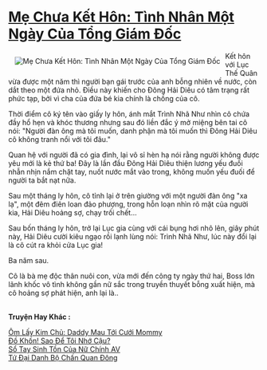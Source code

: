 <a href="https://utruyen.com/truyen/me-chua-ket-hon-tinh-nhan-mot-ngay-cua-tong-giam-doc/17432/" title="Mẹ Chưa Kết Hôn: Tình Nhân Một Ngày Của Tổng Giám Đốc"><h1>Mẹ Chưa Kết Hôn: Tình Nhân Một Ngày Của Tổng Giám Đốc</h1></a><div style="display:table"><img align="right" style="float: left; padding: 10px;" src="https://utruyen.com/images/story/200x260/me-chua-ket-hon-tinh-nhan-mot-ngay-cua-tong-giam-doc.jpg" alt="Mẹ Chưa Kết Hôn: Tình Nhân Một Ngày Của Tổng Giám Đốc">Kết hôn với Lục Thế Quân vừa được một năm thì người bạn gái trước của anh bỗng nhiên về nước, còn dắt theo một đứa nhỏ. Điều này khiến cho Đông Hải Diêu có tâm trạng rất phức tạp, bởi vì cha của đứa bé kia chính là chồng của cô.<p></p>Thời điểm cô ký tên vào giấy ly hôn, ánh mắt Trình Nhã Như nhìn cô chứa đầy hổ hẹn và khóc thương nhưng sau đó liền đắc ý mở miệng bên tai cô nói: "Người đàn ông mà tôi muốn, danh phận mà tôi muốn thì Đông Hải Diêu cô không tranh nổi với tôi đâu."<p></p>Quan hệ với người đã có gia đình, lại vô sỉ hèn hạ nói rằng người không được yêu mới là kẻ thứ ba! Đây là lần đầu Đông Hải Diêu thiện lương yếu đuối nhẫn nhịn nắm chặt tay, nuốt nước mắt vào trong, không muốn yếu đuối để người ta bắt nạt nữa.<p></p>Sau một tháng ly hôn, cô tỉnh lại ở trên giường với một người đàn ông "xa lạ", một đêm điên loan đảo phượng, trong hỗn loạn nhìn rõ mặt của người kia, Hải Diêu hoảng sợ, chạy trối chết...<p></p>Sau bốn tháng ly hôn, trở lại Lục gia cùng với cái bụng hơi nhô lên, giây phút này, Hải Diêu cười kiêu ngạo rồi lạnh lùng nói: Trình Nhã Như, lúc này đổi lại là cô cút ra khỏi cửa Lục gia!<p></p>Ba năm sau.<p></p>Cô là bà mẹ độc thân nuôi con, vừa mới đến công ty ngày thứ hai, Boss lớn lãnh khốc vô tình không gần nữ sắc trong truyền thuyết bỗng xuất hiện, mà cô hoảng sợ phát hiện, anh lại là..</div><p><br><b>Truyện Hay Khác :</b></p><a href="https://utruyen.com/truyen/om-lay-kim-chu-daddy-mau-toi-cuoi-mommy/17431/" alt="Ôm Lấy Kim Chủ: Daddy Mau Tới Cưới Mommy">Ôm Lấy Kim Chủ: Daddy Mau Tới Cưới Mommy</a><br/><a href="https://github.com/quanluxury/ngontinhhot/tree/master/truyenhay/21475/" alt="Đồ Khốn! Sao Để Tôi Nhớ Cậu?">Đồ Khốn! Sao Để Tôi Nhớ Cậu?</a><br/><a href="https://github.com/quanluxury/ngontinhhot/tree/master/truyenhay/18380/" alt="Sổ Tay Sinh Tồn Của Nữ Chính AV">Sổ Tay Sinh Tồn Của Nữ Chính AV</a><br/><a href="https://truyenngontinhay.wordpress.com/2019/10/03/tu-dai-danh-bo-chan-quan-dong/" alt="Tứ Đại Danh Bộ Chấn Quan Đông">Tứ Đại Danh Bộ Chấn Quan Đông</a><br/>
